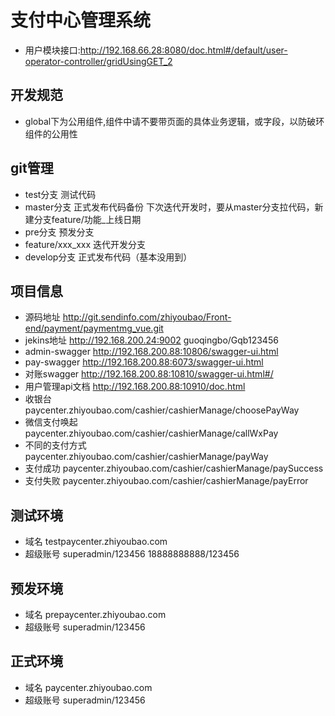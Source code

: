 # 支付中心管理系统
* 用户模块接口:http://192.168.66.28:8080/doc.html#/default/user-operator-controller/gridUsingGET_2
## 开发规范
* global下为公用组件,组件中请不要带页面的具体业务逻辑，或字段，以防破环组件的公用性
   
## git管理
 * test分支 测试代码
 * master分支 正式发布代码备份 下次迭代开发时，要从master分支拉代码，新建分支feature/功能_上线日期
 * pre分支 预发分支
 * feature/xxx_xxx 迭代开发分支
 * develop分支 正式发布代码（基本没用到）
   
## 项目信息
 * 源码地址 http://git.sendinfo.com/zhiyoubao/Front-end/payment/paymentmg_vue.git
 * jekins地址 http://192.168.200.24:9002 guoqingbo/Gqb123456
 * admin-swagger  http://192.168.200.88:10806/swagger-ui.html
 * pay-swagger  http://192.168.200.88:6073/swagger-ui.html
 * 对账swagger http://192.168.200.88:10810/swagger-ui.html#/
 * 用户管理api文档 http://192.168.200.88:10910/doc.html
 * 收银台 paycenter.zhiyoubao.com/cashier/cashierManage/choosePayWay
 * 微信支付唤起 paycenter.zhiyoubao.com/cashier/cashierManage/callWxPay
 * 不同的支付方式 paycenter.zhiyoubao.com/cashier/cashierManage/payWay
 * 支付成功 paycenter.zhiyoubao.com/cashier/cashierManage/paySuccess
 * 支付失败 paycenter.zhiyoubao.com/cashier/cashierManage/payError
    
## 测试环境
 * 域名 testpaycenter.zhiyoubao.com
 * 超级账号 superadmin/123456  18888888888/123456
    
## 预发环境
 * 域名 prepaycenter.zhiyoubao.com
 * 超级账号 superadmin/123456
 
## 正式环境
 * 域名 paycenter.zhiyoubao.com
 * 超级账号 superadmin/123456
